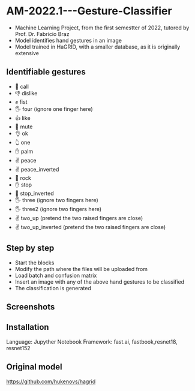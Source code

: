 # AM-2022.1---Gesture-Classifier
- Machine Learning Project, from the first semestter of 2022, tutored by Prof. Dr. Fabrício Braz
- Model identifies hand gestures in an image
- Model trained in HaGRID, with a smaller database, as it is originally extensive

## Identifiable gestures
- 🤙 call
- 👎 dislike
- ✊ fist
- 🖐️ four (ignore one finger here)
- 👍 like
- 🤭 mute
- 👌 ok
- 👆 one
- ✋ palm
- ✌️ peace
- ✌️ peace_inverted
- 🤘 rock
- ✋ stop
- 🤚 stop_inverted
- 🖐️ three (ignore two fingers  here)
- 🖐️ three2 (ignore two fingers  here)
- ✌️ two_up (pretend the two raised fingers are close)
- ✌️ two_up_inverted (pretend the two raised fingers are close)

## Step by step
- Start the blocks
- Modify the path where the files will be uploaded from
- Load batch and confusion matrix
- Insert an image with any of the above hand gestures to be classified
- The classification is generated

## Screenshots


## Installation
Language: Jupyther Notebook
Framework: fast.ai, fastbook,resnet18, resnet152

## Original model
https://github.com/hukenovs/hagrid
